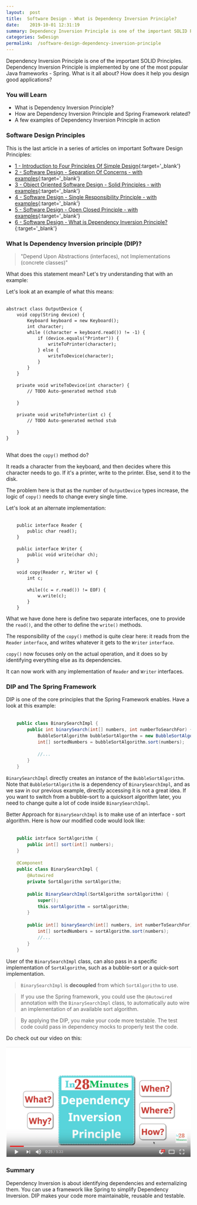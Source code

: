```yaml
---
layout:  post
title:  Software Design - What is Dependency Inversion Principle?
date:    2019-10-01 12:31:19
summary: Dependency Inversion Principle is one of the important SOLID Principles. Dependency Inversion Principle is implemented by one of the most popular Java frameworks - Spring. What is it all about? How does it help you design good applications?
categories: SwDesign
permalink:  /software-design-dependency-inversion-principle
---
```


Dependency Inversion Principle is one of the important SOLID Principles. Dependency Inversion Principle is implemented by one of the most popular Java frameworks - Spring. What is it all about? How does it help you design good applications?

### You will Learn
- What is Dependency Inversion Principle?
- How are Dependency Inversion Principle and Spring Framework related?
- A few examples of Dependency Inversion Principle in action

### Software Design Principles

This is the last article in a series of articles on important Software Design Principles:

- [1 - Introduction to Four Principles Of Simple Design](/four-principles-of-simple-design){:target='_blank'}
- [2 - Software Design - Separation Of Concerns - with examples](/software-design-seperation-of-concerns-with-examples){:target='_blank'}
- [3 - Object Oriented Software Design - Solid Principles - with examples](/software-design-solid-principles){:target='_blank'}
- [4 - Software Design - Single Responsibility Principle - with examples](/software-design-single-responsibility-principle){:target='_blank'}
- [5 - Software Design - Open Closed Principle - with examples](/software-design-open-closed-principle){:target='_blank'}
- [6 - Software Design - What is Dependency Inversion Principle?](/software-design-dependency-inversion-principle){:target='_blank'}


### What Is Dependency Inversion principle (DIP)?

> "Depend Upon Abstractions (interfaces), not Implementations (concrete classes)"

What does this statement mean? Let's try understanding that with an example:

Let's look at an example of what this means:

```

abstract class OutputDevice {
	void copy(String device) {
		Keyboard keyboard = new Keyboard();
		int character;
		while ((character = keyboard.read()) != -1) {
			if (device.equals("Printer")) {
				writeToPrinter(character);
			} else {
				writeToDevice(character);
			}
		}
	}

	private void writeToDevice(int character) {
		// TODO Auto-generated method stub
		
	}

	private void writeToPrinter(int c) {
		// TODO Auto-generated method stub
		
	}
}


```

What does the ```copy()``` method do?

It reads a character from the keyboard, and then decides where this character needs to go. If it's a printer, write to the printer. Else, send it to the disk.  

The problem here is that as the number of ```OutputDevice``` types increase, the logic of ```copy()``` needs to change every single time. 

Let's look at an alternate implementation:

```

	public interface Reader {
		public char read();
	}

	public interface Writer {
		public void write(char ch);
	}

	void copy(Reader r, Writer w) {
		int c;

		while((c = r.read()) != EOF) {
			w.write(c);
		}
	}

```

What we have done here is define two separate interfaces, one to provide the ```read()```, and the other to define the ```write()``` methods. 

The responsibility of the ```copy()``` method is quite clear here: it reads from the ```Reader``` ```interface```, and writes whatever it gets to the ```Writer``` ```interface```. 

```copy()``` now focuses only on the actual operation, and it does so by identifying everything else as its dependencies. 

It can now work with any implementation of ```Reader``` and ```Writer``` interfaces.

### DIP and The Spring Framework

DIP is one of the core principles that the Spring Framework enables. Have a look at this example:

```java

	public class BinarySearchImpl {
		public int binarySearch(int[] numbers, int numberToSearchFor) {
			BubbleSortAlgorithm bubbleSortAlgorthm = new BubbleSortAlgorithm();
			int[] sortedNumbers = bubbleSortAlgorithm.sort(numbers);

			//...
		}
	}

```

```BinarySearchImpl``` directly creates an instance of the ```BubbleSortAlgorithm```. Note that ```BubbleSortAlgorithm``` is a dependency of ```BinarySearchImpl```, and as we saw in our previous example, directly accessing it is not a great idea. If you want to switch from a bubble-sort to a quicksort algorithm later, you need to change quite a lot of code inside ```BinarySearchImpl```. 

Better Approach for ```BinarySearchImpl``` is to make use of an interface - sort algorithm. Here is how our modified code would look like:

```java

	public intrface SortAlgorithm {
		public int[] sort(int[] numbers);
	}

	@Component
	public class BinarySearchImpl {
		@Autowired
		private SortAlgorithm sortAlgorithm;

		public BinarySearchImpl(SortAlgorithm sortAlgorithm) {
			super();
			this.sortAlgorithm = sortAlgorithm;
		}

		public int[] binarySearch(int[] numbers, int numberToSearchFor) {
			int[] sortedNumbers = sortAlgorithm.sort(numbers);
			//...
		}
	}

```

User of the ```BinarySearchImpl``` class, can also pass in a specific implementation of ```SortAlgorithm```, such as a bubble-sort or a quick-sort implementation. 

> ```BinarySearchImpl``` is **decoupled** from which ```SortAlgorithm``` to use.

> If you use the Spring framework, you could use the ```@Autowired``` annotation with the ```BinarySearchImpl``` class, to automatically auto wire an implementation of an available sort algorithm.

> By applying the DIP, you make your code more testable. The test code could pass in dependency mocks to properly test the code. 

Do check out our video on this:

[![image info](/images/Capture-015-01.png)](https://www.youtube.com/watch?v=PdQ4xAUGitk)   

### Summary

Dependency Inversion is about identifying dependencies and externalizing them. You can use a framework like Spring to simplify Dependency Inversion. DIP makes your code more maintainable, reusable and testable.


